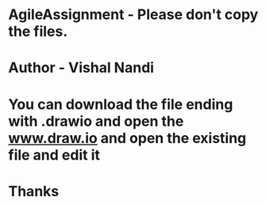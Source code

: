 # AgileAssignment - Please don't copy the files.
# Author - Vishal Nandi
# You can download the file ending with .drawio and open the www.draw.io and open the existing file and edit it
# Thanks
